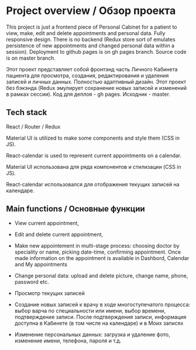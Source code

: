 # Project overview / Обзор проекта
This project is just a frontend piece of Personal Cabinet for a patient to view, make, edit and delete appointments and personal data.
Fully responsive design.
There is no backend (Redux store sort of emulates persistence of new appointments and changed personal data within a session).
Deployment to github pages is on gh pages branch. Source code is on master branch.

Этот проект представляет собой фронтэнд часть Личного Кабинета пациента для просмотра, создания, редактирования и удаления записей и личных данных.
Полностью адаптивный дизайн.
Этот проект без бэкэнда (Redux эмулирует сохранение новых записей и изменений в рамках сессии).
Код для деплоя - gh pages. Исходник - master.

## Tech stack

React / Router / Redux

Material UI is utilized to make some components and style them (CSS in JS).

React-calendar is used to represent current appointments on a calendar.

Material UI использована для ряда компонентов и стилизации (CSS in JS).

React-calendar использовался для отображения текущих записей на календаре.

## Main functions / Основные функции

- View current appointment,
- Edit and delete current appointment,
- Make new appointement in multi-stage process: choosing doctor by speciality or name, picking date-time, confirming appointment. Once made information on the appointment is available in Dashbord, Calendar and My appointments
- Change personal data: upload and delete picture, change name, phone, password etc.

- Просмотр текущих записей
- Создание новых записей к врачу в ходе многоступечатого процесса: выбор варча по специальности или имени, выбор времени, подтверждение записи. После подтверждения записи, информация доступна в Кабинете (в том числе на календаре) и в Моих записях
- Изменение персональных данных: загрузка и удаление фото, изменение имени, телефона, пароля и т.д.


